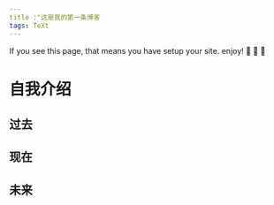 ```yaml
---
title :"这是我的第一条博客
tags: TeXt
---
```

If you see this page, that means you have setup your site. enjoy! :ghost: :ghost: :ghost:

# 自我介绍

## 过去

## 现在

## 未来